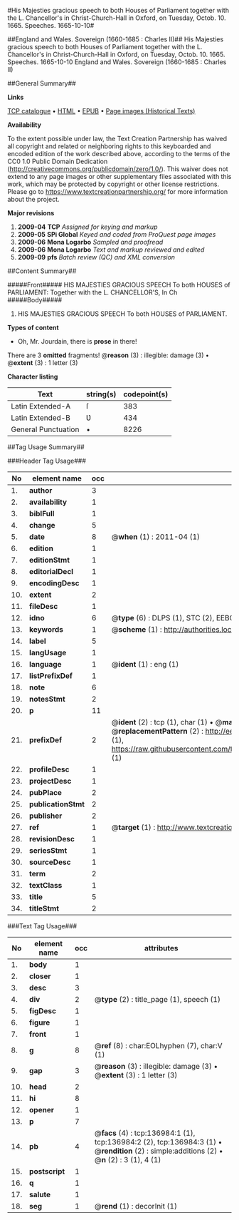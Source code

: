 #His Majesties gracious speech to both Houses of Parliament together with the L. Chancellor's in Christ-Church-Hall in Oxford, on Tuesday, Octob. 10. 1665. Speeches. 1665-10-10#

##England and Wales. Sovereign (1660-1685 : Charles II)##
His Majesties gracious speech to both Houses of Parliament together with the L. Chancellor's in Christ-Church-Hall in Oxford, on Tuesday, Octob. 10. 1665.
Speeches. 1665-10-10
England and Wales. Sovereign (1660-1685 : Charles II)

##General Summary##

**Links**

[TCP catalogue](http://www.ota.ox.ac.uk/tcp/)  • 
[HTML](http://tei.it.ox.ac.uk/tcp/Texts-HTML/free/A79/A79225.html)  • 
[EPUB](http://tei.it.ox.ac.uk/tcp/Texts-EPUB/free/A79/A79225.epub) • 
[Page images (Historical Texts)](https://historicaltexts.jisc.ac.uk/eebo-99897022e)

**Availability**

To the extent possible under law, the Text Creation Partnership has waived all copyright and related or neighboring rights to this keyboarded and encoded edition of the work described above, according to the terms of the CC0 1.0 Public Domain Dedication (http://creativecommons.org/publicdomain/zero/1.0/). This waiver does not extend to any page images or other supplementary files associated with this work, which may be protected by copyright or other license restrictions. Please go to https://www.textcreationpartnership.org/ for more information about the project.

**Major revisions**

1. __2009-04__ __TCP__ *Assigned for keying and markup*
1. __2009-05__ __SPi Global__ *Keyed and coded from ProQuest page images*
1. __2009-06__ __Mona Logarbo__ *Sampled and proofread*
1. __2009-06__ __Mona Logarbo__ *Text and markup reviewed and edited*
1. __2009-09__ __pfs__ *Batch review (QC) and XML conversion*

##Content Summary##

#####Front#####
HIS MAJESTIES GRACIOUS SPEECH To both HOUSES of PARLIAMENT: Together with the L. CHANCELLOR'S, In Ch
#####Body#####

1. HIS MAJESTIES GRACIOUS SPEECH To both HOUSES of PARLIAMENT.

**Types of content**

  * Oh, Mr. Jourdain, there is **prose** in there!

There are 3 **omitted** fragments! 
 @__reason__ (3) : illegible: damage (3)  •  @__extent__ (3) : 1 letter (3)

**Character listing**


|Text|string(s)|codepoint(s)|
|---|---|---|
|Latin Extended-A|ſ|383|
|Latin Extended-B|Ʋ|434|
|General Punctuation|•|8226|

##Tag Usage Summary##

###Header Tag Usage###

|No|element name|occ|attributes|
|---|---|---|---|
|1.|__author__|3||
|2.|__availability__|1||
|3.|__biblFull__|1||
|4.|__change__|5||
|5.|__date__|8| @__when__ (1) : 2011-04 (1)|
|6.|__edition__|1||
|7.|__editionStmt__|1||
|8.|__editorialDecl__|1||
|9.|__encodingDesc__|1||
|10.|__extent__|2||
|11.|__fileDesc__|1||
|12.|__idno__|6| @__type__ (6) : DLPS (1), STC (2), EEBO-CITATION (1), PROQUEST (1), VID (1)|
|13.|__keywords__|1| @__scheme__ (1) : http://authorities.loc.gov/ (1)|
|14.|__label__|5||
|15.|__langUsage__|1||
|16.|__language__|1| @__ident__ (1) : eng (1)|
|17.|__listPrefixDef__|1||
|18.|__note__|6||
|19.|__notesStmt__|2||
|20.|__p__|11||
|21.|__prefixDef__|2| @__ident__ (2) : tcp (1), char (1)  •  @__matchPattern__ (2) : ([0-9\-]+):([0-9IVX]+) (1), (.+) (1)  •  @__replacementPattern__ (2) : http://eebo.chadwyck.com/downloadtiff?vid=$1&page=$2 (1), https://raw.githubusercontent.com/textcreationpartnership/Texts/master/tcpchars.xml#$1 (1)|
|22.|__profileDesc__|1||
|23.|__projectDesc__|1||
|24.|__pubPlace__|2||
|25.|__publicationStmt__|2||
|26.|__publisher__|2||
|27.|__ref__|1| @__target__ (1) : http://www.textcreationpartnership.org/docs/. (1)|
|28.|__revisionDesc__|1||
|29.|__seriesStmt__|1||
|30.|__sourceDesc__|1||
|31.|__term__|2||
|32.|__textClass__|1||
|33.|__title__|5||
|34.|__titleStmt__|2||


###Text Tag Usage###

|No|element name|occ|attributes|
|---|---|---|---|
|1.|__body__|1||
|2.|__closer__|1||
|3.|__desc__|3||
|4.|__div__|2| @__type__ (2) : title_page (1), speech (1)|
|5.|__figDesc__|1||
|6.|__figure__|1||
|7.|__front__|1||
|8.|__g__|8| @__ref__ (8) : char:EOLhyphen (7), char:V (1)|
|9.|__gap__|3| @__reason__ (3) : illegible: damage (3)  •  @__extent__ (3) : 1 letter (3)|
|10.|__head__|2||
|11.|__hi__|8||
|12.|__opener__|1||
|13.|__p__|7||
|14.|__pb__|4| @__facs__ (4) : tcp:136984:1 (1), tcp:136984:2 (2), tcp:136984:3 (1)  •  @__rendition__ (2) : simple:additions (2)  •  @__n__ (2) : 3 (1), 4 (1)|
|15.|__postscript__|1||
|16.|__q__|1||
|17.|__salute__|1||
|18.|__seg__|1| @__rend__ (1) : decorInit (1)|
